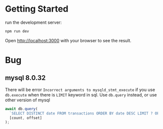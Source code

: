 # Getting Started

run the development server:

```bash
npm run dev
```

Open [http://localhost:3000](http://localhost:3000) with your browser to see the result.

# Bug

## mysql 8.0.32

There will be error `Incorrect arguments to mysqld_stmt_execute` if you use `db.execute` when there is `LIMIT` keyword in sql.
Use `db.query` instead, or use other version of mysql

```javascript
await db.query(
  `SELECT DISTINCT date FROM transactions ORDER BY date DESC LIMIT ? OFFSET ?`,
  [count, offset]
);
```
